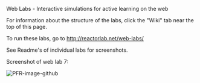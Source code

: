Web Labs - Interactive simulations for active learning on the web

For information about the structure of the labs, click the "Wiki" tab near the top of this page.

To run these labs, go to http://reactorlab.net/web-labs/

See Readme's of individual labs for screenshots.

Screenshot of web lab 7:

![PFR-image-github](http://reactorlab.net/graphics/github_media/PFR-image-github.png)
